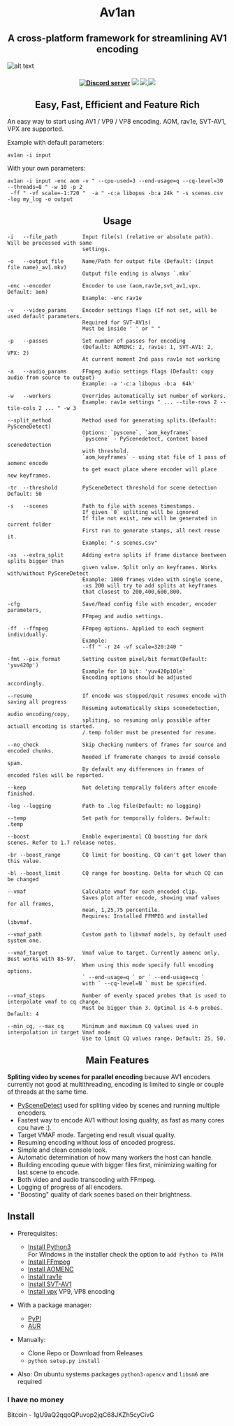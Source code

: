 <h1 align="center">
    <br>
    Av1an
    </br>
</h1>

<h2 align="center">A cross-platform framework for streamlining AV1 encoding</h2>

![alt text](https://cdn.discordapp.com/attachments/665440744567472169/685103807952060447/143740_05_03_20.png)

<h4 align="center">
<a href="https://discord.gg/TssVH86"><img src="https://discordapp.com/api/guilds/696849974230515794/embed.png" alt="Discord server" /></a>
<img src="https://github.com/master-of-zen/Av1an/workflows/tests/badge.svg">
<a href="https://codeclimate.com/github/master-of-zen/Av1an/maintainability"><img src="https://api.codeclimate.com/v1/badges/41ea7ad221dcdad3fe8d/maintainability" />
<img= src="https://app.codacy.com/manual/Grenight/Av1an?utm_source=github.com&utm_medium=referral&utm_content=master-of-zen/Av1an&utm_campaign=Badge_Grade_Dashboard"></a>
<a href="https://www.codacy.com/manual/Grenight/Av1an?utm_source=github.com&amp;utm_medium=referral&amp;utm_content=master-of-zen/Av1an&amp;utm_campaign=Badge_Grade"><img src="https://api.codacy.com/project/badge/Grade/4632dbb2f6f34ad199142c01a3eb2aaf"/></a>
</h4>
<h2 align="center">Easy, Fast, Efficient and Feature Rich</h2>

An easy way to start using AV1 / VP9 / VP8 encoding. AOM, rav1e, SVT-AV1, VPX are supported.

Example with default parameters:

    av1an -i input

With your own parameters:

    av1an -i input -enc aom -v " --cpu-used=3 --end-usage=q --cq-level=30 --threads=8 " -w 10 -p 2
     -ff " -vf scale=-1:720 "  -a " -c:a libopus -b:a 24k " -s scenes.csv -log my_log -o output

<h2 align="center">Usage</h2>

    -i   --file_path        Input file(s) (relative or absolute path). Will be processed with same
                            settings.

    -o   --output_file      Name/Path for output file (Default: (input file name)_av1.mkv)
                            Output file ending is always `.mkv`

    -enc --encoder          Encoder to use (aom,rav1e,svt_av1,vpx. Default: aom)
                            Example: -enc rav1e

    -v   --video_params     Encoder settings flags (If not set, will be used default parameters.
                            Required for SVT-AV1s)
                            Must be inside ' ' or " "

    -p   --passes           Set number of passes for encoding
                            (Default: AOMENC: 2, rav1e: 1, SVT-AV1: 2, VPX: 2)
                            At current moment 2nd pass rav1e not working

    -a   --audio_params     FFmpeg audio settings flags (Default: copy audio from source to output)
                            Example: -a '-c:a libopus -b:a  64k'

    -w   --workers          Overrides automatically set number of workers.
                            Example: rav1e settings " ... --tile-rows 2 --tile-cols 2 ... " -w 3

    --split_method          Method used for generating splits.(Default: PySceneDetect)
                            Options: `pyscene`, `aom_keyframes`
                            `pyscene` - PyScenedetect, content based scenedetection
                            with threshold.
                            `aom_keyframes` - using stat file of 1 pass of aomenc encode
                            to get exact place where encoder will place new keyframes.

    -tr  --threshold        PySceneDetect threshold for scene detection Default: 50

    -s   --scenes           Path to file with scenes timestamps.
                            If given `0` spliting will be ignored
                            If file not exist, new will be generated in current folder
                            First run to generate stamps, all next reuse it.
                            Example: "-s scenes.csv"

    -xs  --extra_split      Adding extra splits if frame distance beetween splits bigger than
                            given value. Split only on keyframes. Works with/without PySceneDetect
                            Example: 1000 frames video with single scene,
                            -xs 200 will try to add splits at keyframes
                            that closest to 200,400,600,800.

    -cfg                    Save/Read config file with encoder, encoder parameters,
                            FFmpeg and audio settings.

    -ff  --ffmpeg           FFmpeg options. Applied to each segment individually.
                            Example:
                            --ff " -r 24 -vf scale=320:240 "

    -fmt --pix_format       Setting custom pixel/bit format(Default: 'yuv420p')
                            Example for 10 bit: 'yuv420p10le'
                            Encoding options should be adjusted accordingly.

    --resume                If encode was stopped/quit resumes encode with saving all progress
                            Resuming automatically skips scenedetection, audio encoding/copy,
                            spliting, so resuming only possible after actuall encoding is started.
                            /.temp folder must be presented for resume.

    --no_check              Skip checking numbers of frames for source and encoded chunks.
                            Needed if framerate changes to avoid console spam.
                            By default any differences in frames of encoded files will be reported.

    --keep                  Not deleting temprally folders after encode finished.

    -log --logging          Path to .log file(Default: no logging)

    --temp                  Set path for temporally folders. Default: .temp

    --boost                 Enable experimental CQ boosting for dark scenes. Refer to 1.7 release notes.

    -br --boost_range       CQ limit for boosting. CQ can't get lower than this value.

    -bl --boost_limit       CQ range for boosting. Delta for which CQ can be changed

    --vmaf                  Calculate vmaf for each encoded clip.
                            Saves plot after encode, showing vmaf values for all frames,
                            mean, 1,25,75 percentile.
                            Requires: Installed FFMPEG and installed libvmaf.

    --vmaf_path             Custom path to libvmaf models, by default used system one.

    --vmaf_target           Vmaf value to target. Currently aomenc only. Best works with 85-97.
                            When using this mode specify full encoding options.
                            ` --end-usage=q ` or ` --end-usage=cq `
                            with ` --cq-level=N ` must be specified.

    --vmaf_steps            Number of evenly spaced probes that is used to interpolate vmaf to cq change.
                            Must be bigger than 3. Optimal is 4-6 probes. Default: 4

    --min_cq, --max_cq      Minimum and maximum CQ values used in interpolation in target Vmaf mode
                            Use to limit CQ values range. Default: 25, 50.

<h2 align="center">Main Features</h2>

**Spliting video by scenes for parallel encoding** because AV1 encoders currently not good at multithreading, encoding is limited to single or couple of threads at the same time.

*  [PySceneDetect](https://pyscenedetect.readthedocs.io/en/latest/) used for spliting video by scenes and running multiple encoders.
*  Fastest way to encode AV1 without losing quality, as fast as many cores cpu have :).
*  Target VMAF mode. Targeting end result visual quality.
*  Resuming encoding without loss of encoded progress.
*  Simple and clean console look.
*  Automatic determination of how many workers the host can handle.
*  Building encoding queue with bigger files first, minimizing waiting for last scene to encode.
*  Both video and audio transcoding with FFmpeg.
*  Logging of progress of all encoders.
*  "Boosting" quality of dark scenes based on their brightness.

## Install

* Prerequisites:
  *  [Install Python3](https://www.python.org/downloads/) <br>
For Windows in the installer check the option to `add Python to PATH`
  *  [Install FFmpeg](https://ffmpeg.org/download.html)
  *  [Install AOMENC](https://aomedia.googlesource.com/aom/)
  *  [Install rav1e](https://github.com/xiph/rav1e)
  *  [Install SVT-AV1](https://github.com/OpenVisualCloud/SVT-AV1)
  *  [Install vpx](https://chromium.googlesource.com/webm/libvpx/) VP9, VP8 encoding

* With a package manager:
  *  [PyPI](https://pypi.org/project/Av1an/)
  *  [AUR](https://aur.archlinux.org/packages/python-av1an/)

* Manually:

  *  Clone Repo or Download from Releases
  *  `python setup.py install`
* Also:
    On ubuntu systems packages `python3-opencv` and `libsm6` are required

### I have no money

Bitcoin - 1gU9aQ2qqoQPuvop2jqC68JKZh5cyCivG
